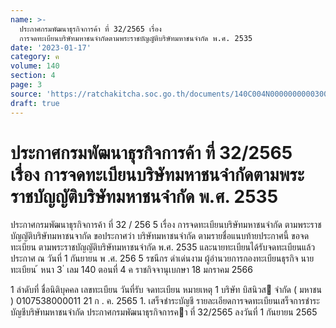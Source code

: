 ```yaml
---
name: >-
  ประกาศกรมพัฒนาธุรกิจการค้า ที่ 32/2565 เรื่อง
  การจดทะเบียนบริษัทมหาชนจำกัดตามพระราชบัญญัติบริษัทมหาชนจำกัด พ.ศ. 2535
date: '2023-01-17'
category: ค
volume: 140
section: 4
page: 3
source: 'https://ratchakitcha.soc.go.th/documents/140C004N0000000000300.pdf'
draft: true
---
```


# ประกาศกรมพัฒนาธุรกิจการค้า ที่ 32/2565 เรื่อง การจดทะเบียนบริษัทมหาชนจำกัดตามพระราชบัญญัติบริษัทมหาชนจำกัด พ.ศ. 2535

ประกาศกรมพัฒนาธุรกิจการค้า ที่ 32 / 256 5 เรื่อง การจดทะเบียนบริษัทมหาชนจำกัด ตามพระราชบัญญัติบริษัทมหาชนจากัด ขอประกาศว่า บริษัทมหาชนจำกัด ตามรายชื่อแนบท้ายประกาศนี้ ขอจดทะเบียน ตามพระราชบัญญัติบริษัทมหาชนจำกัด พ.ศ. 2535 และนายทะเบียนได้รับจดทะเบียนแล้ว ประกาศ ณ วันที่ 1 กันยายน พ .ศ. 256 5 รชนีกร ดำเด่นงาม ผู้อำนวยการกองทะเบียนธุรกิจ นายทะเบียน ้ หนา 3 ่ เลม 140 ตอนที่ 4 ค ราชกิจจานุเบกษา 18 มกราคม 2566

1 ลําดับที่ ชื่อนิติบุคคล เลขทะเบียน วันที่รับ จดทะเบียน หมายเหตุ 1 บริษัท บิสนิวส จํากัด ( มหาชน ) 0107538000011 21 ก . ค. 2565 1. เสร็จชําระบัญชี รายละเอียดการจดทะเบียนเสร็จการชําระบัญชีบริษัทมหาชนจํากัด ประกาศกรมพัฒนาธุรกิจการคา ที่ 32/2565 ลงวันที่ 1 กันยายน 2565
